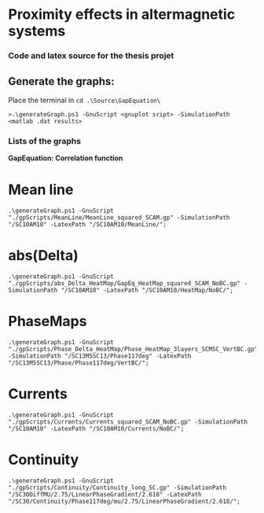 # Proximity effects in altermagnetic systems
### Code and latex source for the thesis projet

## Generate the graphs:
Place the terminal in `cd .\Source\GapEquation\`

    >.\generateGraph.ps1 -GnuScript <gnuplot sript> -SimulationPath <matlab .dat results>

### Lists of the graphs

**GapEquation: Correlation function**

# Mean line

    .\generateGraph.ps1 -GnuScript "./gpScripts/MeanLine/MeanLine_squared_SCAM.gp" -SimulationPath "/SC10AM10" -LatexPath "/SC10AM10/MeanLine/";


# abs(Delta)

    .\generateGraph.ps1 -GnuScript "./gpScripts/abs_Delta_HeatMap/GapEq_HeatMap_squared_SCAM_NoBC.gp" -SimulationPath "/SC10AM10" -LatexPath "/SC10AM10/HeatMap/NoBC/";
   
# PhaseMaps

    .\generateGraph.ps1 -GnuScript "./gpScripts/Phase_Delta_HeatMap/Phase_HeatMap_3layers_SCMSC_VertBC.gp" -SimulationPath "/SC13M5SC13/Phase117deg" -LatexPath "/SC13M5SC13/Phase/Phase117deg/VertBC/";

# Currents

    .\generateGraph.ps1 -GnuScript "./gpScripts/Currents/Currents_squared_SCAM_NoBC.gp" -SimulationPath "/SC10AM10" -LatexPath "/SC10AM10/Currents/NoBC/";
   
# Continuity

    .\generateGraph.ps1 -GnuScript "./gpScripts/Continuity/Continuity_long_SC.gp" -SimulationPath "/SC30DiffMU/2.75/LinearPhaseGradient/2.618" -LatexPath "/SC30/Continuity/Phase117deg/mu/2.75/LinearPhaseGradient/2.618/";